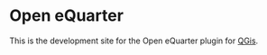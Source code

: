 Open eQuarter
=============

This is the development site for the Open eQuarter plugin for
[QGis](http://www.qgis.org).
